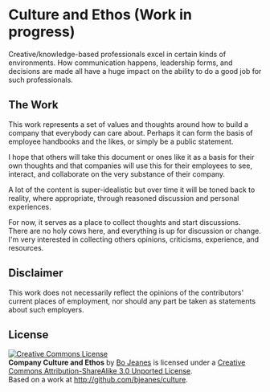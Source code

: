 # Culture and Ethos (Work in progress)

Creative/knowledge-based professionals excel in certain kinds of environments.
How communication happens, leadership forms, and decisions are made all have a
huge impact on the ability to do a good job for such professionals.

## The Work

This work represents a set of values and thoughts around how to build
a company that everybody can care about. Perhaps it can form the basis
of employee handbooks and the likes, or simply be a public statement.

I hope that others will take this document or ones like it as a basis
for their own thoughts and that companies will use this for their
employees to see, interact, and collaborate on the very substance of
their company.

A lot of the content is super-idealistic but over time it will be toned
back to reality, where appropriate, through reasoned discussion and
personal experiences.

For now, it serves as a place to collect thoughts and start discussions.
There are no holy cows here, and everything is up for discussion or change.
I'm very interested in collecting others opinions, criticisms, experience,
and resources.

## Disclaimer

This work does not necessarily reflect the opinions of the contributors'
current places of employment, nor should any part be taken as statements
about such employers.

## License

<a rel="license"
href="http://creativecommons.org/licenses/by-sa/3.0/deed.en_US"><img
alt="Creative Commons License" style="border-width:0"
src="http://i.creativecommons.org/l/by-sa/3.0/88x31.png" /></a><br
/><span xmlns:dct="http://purl.org/dc/terms/"
href="http://purl.org/dc/dcmitype/Text" property="dct:title"
rel="dct:type">**Company Culture and Ethos**</span> by <a
xmlns:cc="http://creativecommons.org/ns#"
href="http://github.com/bjeanes/culture" property="cc:attributionName"
rel="cc:attributionURL">Bo Jeanes</a> is licensed under a <a
rel="license"
href="http://creativecommons.org/licenses/by-sa/3.0/deed.en_US">Creative
Commons Attribution-ShareAlike 3.0 Unported License</a>.<br />Based on
a work at <a xmlns:dct="http://purl.org/dc/terms/"
href="http://github.com/bjeanes/culture" rel="dct:source">http://github.com/bjeanes/culture</a>.
